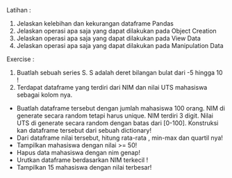 Latihan :
1. Jelaskan kelebihan dan kekurangan dataframe Pandas
2. Jelaskan operasi apa saja yang dapat dilakukan pada Object Creation
3. Jelaskan operasi apa saja yang dapat dilakukan pada View Data
4. Jelaskan operasi apa saja yang dapat dilakukan pada Manipulation Data

Exercise :
1. Buatlah sebuah series S. S adalah deret bilangan bulat dari -5 hingga 10 ! 
2. Terdapat dataframe yang terdiri dari NIM dan nilai UTS mahasiswa sebagai kolom nya. 
- Buatlah dataframe tersebut dengan jumlah mahasiswa 100 orang. NIM di generate secara random tetapi harus unique. NIM terdiri 3 digit. Nilai UTS di generate secara random dengan batas dari [0-100]. Konstruksi kan dataframe tersebut dari sebuah dictionary! 
- Dari dataframe nilai tersebut, hitung rata-rata , min-max dan quartil nya! 
- Tampilkan mahasiswa dengan nilai >= 50!
- Hapus data mahasiswa dengan nim genap! 
- Urutkan dataframe berdasarkan NIM terkecil ! 
- Tampilkan 15 mahasiswa dengan nilai terbesar!

